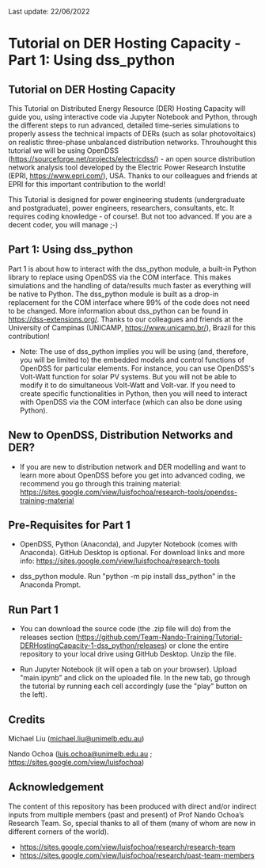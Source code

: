 Last update: 22/06/2022

# Tutorial on DER Hosting Capacity - Part 1: Using dss_python

## Tutorial on DER Hosting Capacity

This Tutorial on Distributed Energy Resource (DER) Hosting Capacity will guide you, using interactive code via Jupyter Notebook and Python, through the different steps to run advanced, detailed time-series simulations to properly assess the technical impacts of DERs (such as solar photovoltaics) on realistic three-phase unbalanced distribution networks. Throuhought this tutorial we will be using OpenDSS (https://sourceforge.net/projects/electricdss/) - an open source distribution network analysis tool developed by the Electric Power Research Instutite (EPRI, https://www.epri.com/), USA. Thanks to our colleagues and friends at EPRI for this important contribution to the world!

This Tutorial is designed for power engineering students (undergraduate and postgraduate), power engineers, researchers, consultants, etc. It requires coding knowledge - of course!. But not too advanced. If you are a decent coder, you will manage ;-)

## Part 1: Using dss_python

Part 1 is about how to interact with the dss_python module, a built-in Python library to replace using OpenDSS via the COM interface. This makes simulations and the handling of data/results much faster as everything will be native to Python. The dss_python module is built as a drop-in replacement for the COM interface where 99% of the code does not need to be changed. More information about dss_python can be found in https://dss-extensions.org/. Thanks to our colleagues and friends at the University of Campinas (UNICAMP, https://www.unicamp.br/), Brazil for this contribution!

* Note: The use of dss_python implies you will be using (and, therefore, you will be limited to) the embedded models and control functions of OpenDSS for particular elements. For instance, you can use OpenDSS's Volt-Watt function for solar PV systems. But you will not be able to modify it to do simultaneous Volt-Watt and Volt-var. If you need to create specific functionalities in Python, then you will need to interact with OpenDSS via the COM interface (which can also be done using Python).

## New to OpenDSS, Distribution Networks and DER?

* If you are new to distribution network and DER modelling and want to learn more about OpenDSS before you get into advanced coding, we recommend you go through this training material: https://sites.google.com/view/luisfochoa/research-tools/opendss-training-material

## Pre-Requisites for Part 1

* OpenDSS, Python (Anaconda), and Jupyter Notebook (comes with Anaconda). GitHub Desktop is optional. For download links and more info: https://sites.google.com/view/luisfochoa/research-tools

* dss_python module. Run "python -m pip install dss_python" in the Anaconda Prompt.

## Run Part 1

* You can download the source code (the .zip file will do) from the releases section (https://github.com/Team-Nando-Training/Tutorial-DERHostingCapacity-1-dss_python/releases) or clone the entire repository to your local drive using GitHub Desktop. Unzip the file.

* Run Jupyter Notebook (it will open a tab on your browser). Upload "main.ipynb" and click on the uploaded file. In the new tab, go through the tutorial by running each cell accordingly (use the "play" button on the left).

## Credits

Michael Liu (michael.liu@unimelb.edu.au)

Nando Ochoa (luis.ochoa@unimelb.edu.au ; https://sites.google.com/view/luisfochoa)

## Acknowledgement

The content of this repository has been produced with direct and/or indirect inputs from multiple members (past and present) of Prof Nando Ochoa’s Research Team. So, special thanks to all of them (many of whom are now in different corners of the world).

* https://sites.google.com/view/luisfochoa/research/research-team
* https://sites.google.com/view/luisfochoa/research/past-team-members
